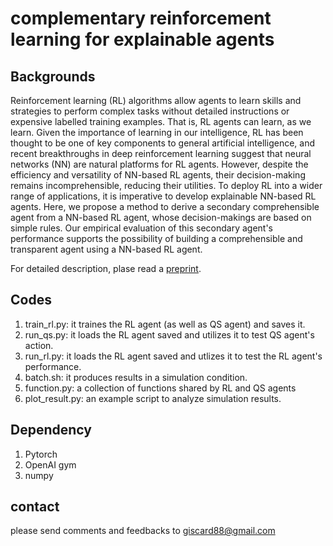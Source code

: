 # complementary reinforcement learning for explainable agents

## Backgrounds

Reinforcement learning (RL) algorithms allow agents to learn skills and strategies to perform complex tasks without detailed instructions or expensive labelled training examples. That is, RL agents can learn, as we learn. Given the importance of learning in our intelligence, RL has been thought to be one of key components to general artificial intelligence, and recent breakthroughs in deep reinforcement learning suggest that neural networks (NN) are natural platforms for RL agents. However, despite the efficiency and versatility of NN-based RL agents, their decision-making remains incomprehensible, reducing their utilities. To deploy RL into a wider range of applications, it is imperative to develop explainable NN-based RL agents. Here, we propose a method to derive a secondary comprehensible agent from a NN-based RL agent, whose decision-makings are based on simple rules. Our empirical evaluation of this secondary agent's performance supports the possibility of building a comprehensible and transparent agent using a NN-based RL agent.

For detailed description, plase read a [preprint](https://arxiv.org/abs/1901.00188). 

## Codes

1. train_rl.py: it traines the RL agent (as well as QS agent) and saves it. 
2. run_qs.py: it loads the RL agent saved and utilizes it to test QS agent's action.
3. run_rl.py: it loads the RL agent saved and utlizes it to test the RL agent's performance.
4. batch.sh: it produces results in a simulation condition.
5. function.py: a collection of functions shared by RL and QS agents
6. plot_result.py: an example script to analyze simulation results.

## Dependency

1. Pytorch
2. OpenAI gym
3. numpy

## contact

please send comments and feedbacks to giscard88@gmail.com

